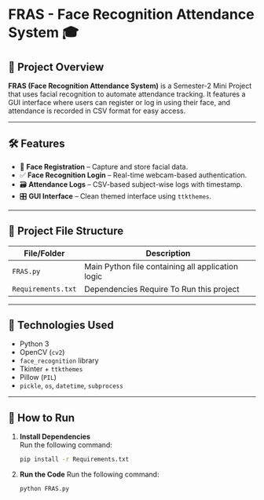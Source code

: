# FRAS - Face Recognition Attendance System 🎓

## 📌 Project Overview

**FRAS (Face Recognition Attendance System)** is a Semester-2 Mini Project that uses facial recognition to automate attendance tracking. It features a GUI interface where users can register or log in using their face, and attendance is recorded in CSV format for easy access.

---

## 🛠️ Features

- 👤 **Face Registration** – Capture and store facial data.
- ✅ **Face Recognition Login** – Real-time webcam-based authentication.
- 🗃️ **Attendance Logs** – CSV-based subject-wise logs with timestamp.
- 🎛️ **GUI Interface** – Clean themed interface using `ttkthemes`.
  

---

## 📁 Project File Structure

| File/Folder     | Description                                   |
|----------------|-----------------------------------------------|
| `FRAS.py`       | Main Python file containing all application logic |
| `Requirements.txt`          | Dependencies Require To Run this project|
---

## 🔧 Technologies Used

- Python 3
- OpenCV (`cv2`)
- `face_recognition` library
- Tkinter + `ttkthemes`
- Pillow (`PIL`)
- `pickle`, `os`, `datetime`, `subprocess`

---

## 🚀 How to Run

1. **Install Dependencies**  
   Run the following command:
   ```bash
   pip install -r Requirements.txt
2. **Run the Code**
    Run the following command:
   ```bash
   python FRAS.py
